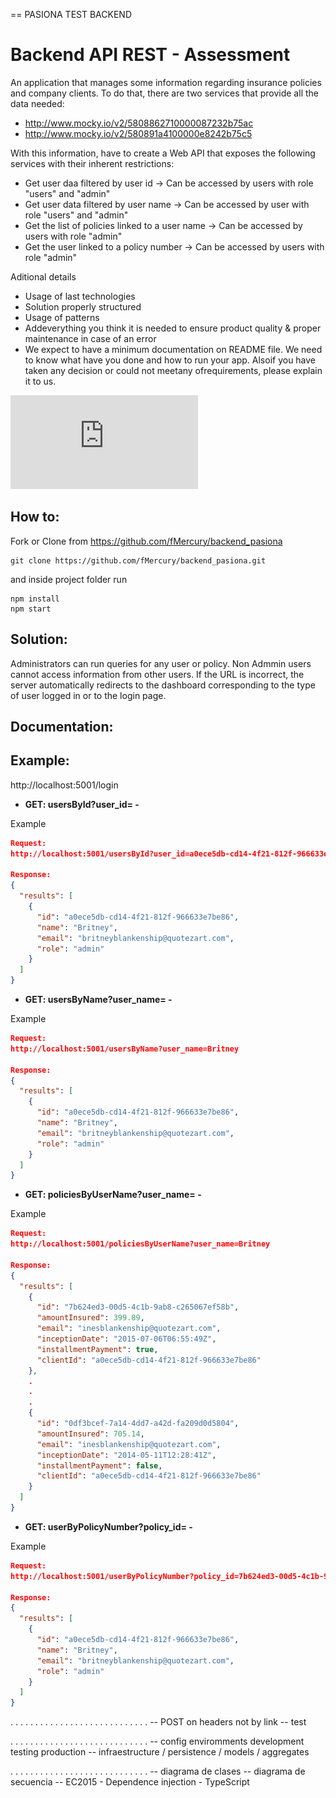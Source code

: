 == PASIONA TEST BACKEND

# 
# Backend API REST - Assessment

An application that manages some information regarding insurance policies and company clients.
To do that, there are two services that provide all the data needed:
- http://www.mocky.io/v2/5808862710000087232b75ac
- http://www.mocky.io/v2/580891a4100000e8242b75c5

With this information, have to create a Web API that exposes the following services with their inherent restrictions:
* Get user daa filtered by user id -> Can be accessed by users with role "users" and "admin"
* Get user data filtered by user name -> Can be accessed by user with role "users" and "admin"
* Get the list of policies linked to a user name -> Can be accessed by users with role "admin"
* Get the user linked to a policy number -> Can be accessed by users with role "admin"

Aditional details

- Usage of last technologies 
- Solution properly structured 
- Usage of patterns
- Addeverything you think it is needed to ensure product quality & proper maintenance in case of an error
- We expect to have a minimum documentation on README file. We need to know what have you done and how to run your app. Alsoif you have taken any decision or could not meetany ofrequirements, please explain it to us.

![Assessment](https://github.com/fMercury/backend_pasiona/blob/master/backend_test_axa.pdf "Assessment")



## How to:

Fork or Clone from https://github.com/fMercury/backend_pasiona
```
git clone https://github.com/fMercury/backend_pasiona.git
```
and inside project folder run 
```
npm install
npm start
```

## Solution: 

Administrators can run queries for any user or policy.
Non Admmin users cannot access information from other users.
If the URL is incorrect, the server automatically redirects to the dashboard corresponding to the type of user logged in or to the login page. 

## Documentation: 

## Example:

http://localhost:5001/login

- **GET: usersById?user_id= -**

Example
```json
Request:  
http://localhost:5001/usersById?user_id=a0ece5db-cd14-4f21-812f-966633e7be86

Response:
{
  "results": [
    {
      "id": "a0ece5db-cd14-4f21-812f-966633e7be86",
      "name": "Britney",
      "email": "britneyblankenship@quotezart.com",
      "role": "admin"
    }
  ]
}
```

- **GET: usersByName?user_name= -**

Example
```json
Request:  
http://localhost:5001/usersByName?user_name=Britney

Response:
{
  "results": [
    {
      "id": "a0ece5db-cd14-4f21-812f-966633e7be86",
      "name": "Britney",
      "email": "britneyblankenship@quotezart.com",
      "role": "admin"
    }
  ]
}
```

- **GET: policiesByUserName?user_name= -**

Example
```json
Request:  
http://localhost:5001/policiesByUserName?user_name=Britney

Response:
{
  "results": [
    {
      "id": "7b624ed3-00d5-4c1b-9ab8-c265067ef58b",
      "amountInsured": 399.89,
      "email": "inesblankenship@quotezart.com",
      "inceptionDate": "2015-07-06T06:55:49Z",
      "installmentPayment": true,
      "clientId": "a0ece5db-cd14-4f21-812f-966633e7be86"
    },
    .
    .
    .
    {
      "id": "0df3bcef-7a14-4dd7-a42d-fa209d0d5804",
      "amountInsured": 705.14,
      "email": "inesblankenship@quotezart.com",
      "inceptionDate": "2014-05-11T12:28:41Z",
      "installmentPayment": false,
      "clientId": "a0ece5db-cd14-4f21-812f-966633e7be86"
    }
  ]
}
```

- **GET: userByPolicyNumber?policy_id= -**

Example
```json
Request:  
http://localhost:5001/userByPolicyNumber?policy_id=7b624ed3-00d5-4c1b-9ab8-c265067ef58b

Response:
{
  "results": [
    {
      "id": "a0ece5db-cd14-4f21-812f-966633e7be86",
      "name": "Britney",
      "email": "britneyblankenship@quotezart.com",
      "role": "admin"
    }
  ]
}
```


. . . . . . . . . . . . . . . . . . . . . . . . . . . .
-- POST on headers not by link
-- test

. . . . . . . . . . . . . . . . . . . . . . . . . . . .
-- config enviromments development testing production
-- infraestructure / persistence / models / aggregates

. . . . . . . . . . . . . . . . . . . . . . . . . . . .
-- diagrama de clases 
-- diagrama de secuencia
-- EC2015 - Dependence injection - TypeScript